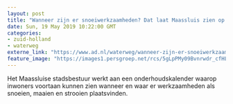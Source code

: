```yaml
---
layout: post
title: "Wanneer zijn er snoeiwerkzaamheden? Dat laat Maassluis zien op onderhoudskalender"
date: Sun, 19 May 2019 10:22:00 GMT
categories: 
- zuid-holland 
- waterweg 
externe_link: "https://www.ad.nl/waterweg/wanneer-zijn-er-snoeiwerkzaamheden-dat-laat-maassluis-zien-op-onderhoudskalender~ada33719/"
feature_image: "https://images1.persgroep.net/rcs/5gLpPMy09Bvnrwdr_cfHLzfSjvI/diocontent/141403619/_fitwidth/400/?appId=21791a8992982cd8da851550a453bd7f&quality=0.7"
---
```


Het Maassluise stadsbestuur werkt aan een onderhoudskalender waarop inwoners voortaan kunnen zien wanneer en waar er werkzaamheden als snoeien, maaien en strooien plaatsvinden.
